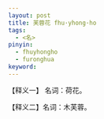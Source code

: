 ```yaml
---     
layout: post    
title: 芙蓉花 fhu·yhong·ho
tags:    
  - <名>     
pinyin:       
  - fhuyhongho    
  - furonghua      
keyword:     
---    
```


【释义一】 名词：荷花。    

【释义二】名词：木芙蓉。       



